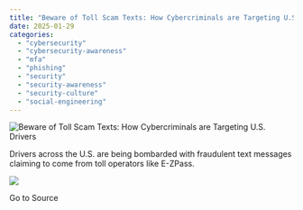 ```yaml
---
title: "Beware of Toll Scam Texts: How Cybercriminals are Targeting U.S. Drivers"
date: 2025-01-29
categories: 
  - "cybersecurity"
  - "cybersecurity-awareness"
  - "mfa"
  - "phishing"
  - "security"
  - "security-awareness"
  - "security-culture"
  - "social-engineering"
---
```


![Beware of Toll Scam Texts: How Cybercriminals are Targeting U.S. Drivers](https://blog.knowbe4.com/hubfs/Business%20Email%20Compromise%20Scam%20Bank%20of%20America.jpg)

Drivers across the U.S. are being bombarded with fraudulent text messages claiming to come from toll operators like E-ZPass.

![](https://track.hubspot.com/__ptq.gif?a=241394&k=14&r=https%3A%2F%2Fblog.knowbe4.com%2Fbeware-of-toll-scam-texts-how-cybercriminals-are-targeting-u.s.-drivers&bu=https%253A%252F%252Fblog.knowbe4.com&bvt=rss)

Go to Source
